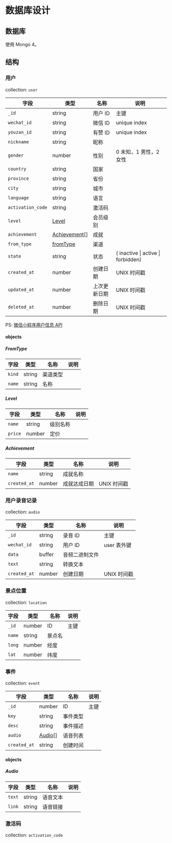# 数据库设计

## 数据库

使用 Mongo 4。

## 结构

### 用户

collection: `user`

| 字段              | 类型                          | 名称         | 说明                               |
| ----------------- | ----------------------------- | ------------ | ---------------------------------- |
| `_id`             | string                        | 用户 ID      | 主键                               |
| `wechat_id`       | string                        | 微信 ID      | unique index                       |
| `youzan_id`       | string                        | 有赞 ID      | unique index                       |
| `nickname`        | string                        | 昵称         |                                    |
| `gender`          | number                        | 性别         | 0 未知，1 男性，2 女性             |
| `country`         | string                        | 国家         |                                    |
| `province`        | string                        | 省份         |                                    |
| `city`            | string                        | 城市         |                                    |
| `language`        | string                        | 语言         |                                    |
| `activation_code` | string                        | 激活码       |                                    |
| `level`           | [Level](#level)               | 会员级别     |                                    |
| `achievement`     | [Achievement](#achievement)[] | 成就         |                                    |
| `from_type`       | [fromType](#fromType)         | 渠道         |                                    |
| `state`           | string                        | 状态         | ( inactive \| active \| forbidden) |
| `created_at`      | number                        | 创建日期     | UNIX 时间戳                        |
| `updated_at`      | number                        | 上次更新日期 | UNIX 时间戳                        |
| `deleted_at`      | number                        | 删除日期     | UNIX 时间戳                        |

PS: [微信小程序用户信息 API](https://developers.weixin.qq.com/miniprogram/dev/api/UserInfo.html)

#### objects

##### FromType

| 字段   | 类型   | 名称     | 说明 |
| ------ | ------ | -------- | ---- |
| `kind` | string | 渠道类型 |      |
| `name` | string | 名称     |      |

##### Level

| 字段    | 类型   | 名称     | 说明 |
| ------- | ------ | -------- | ---- |
| `name`  | string | 级别名称 |      |
| `price` | number | 定价     |      |

##### Achievement

| 字段         | 类型   | 名称         | 说明        |
| ------------ | ------ | ------------ | ----------- |
| `name`       | string | 成就名称     |             |
| `created_at` | number | 成就达成日期 | UNIX 时间戳 |

### 用户录音记录

collection: `audio`

| 字段         | 类型   | 名称           | 说明        |
| ------------ | ------ | -------------- | ----------- |
| `_id`        | string | 录音 ID        | 主键        |
| `wechat_id`  | string | 用户 ID        | user 表外键 |
| `data`       | buffer | 音频二进制文件 |             |
| `text`       | string | 转换文本       |             |
| `created_at` | number | 创建日期       | UNIX 时间戳 |

### 景点位置

collection: `location`

| 字段   | 类型   | 名称   | 说明 |
| ------ | ------ | ------ | ---- |
| `_id`  | number | ID     | 主键 |
| `name` | string | 景点名 |      |
| `long` | number | 经度   |      |
| `lat`  | number | 纬度   |      |

### 事件

collection: `event`

| 字段         | 类型              | 名称     | 说明 |
| ------------ | ----------------- | -------- | ---- |
| `_id`        | number            | ID       | 主键 |
| `key`        | string            | 事件类型     |      |
| `desc`       | string            | 事件描述 |      |
| `audio`      | [Audio](#audio)[] | 语音列表 |      |
| `created_at` | string            | 创建时间 |      |

#### objects

##### Audio

| 字段   | 类型   | 名称     | 说明 |
| ------ | ------ | -------- | ---- |
| `text` | string | 语音文本 |      |
| `link` | string | 语音链接 |      |

### 激活码

collection: `activation_code`
